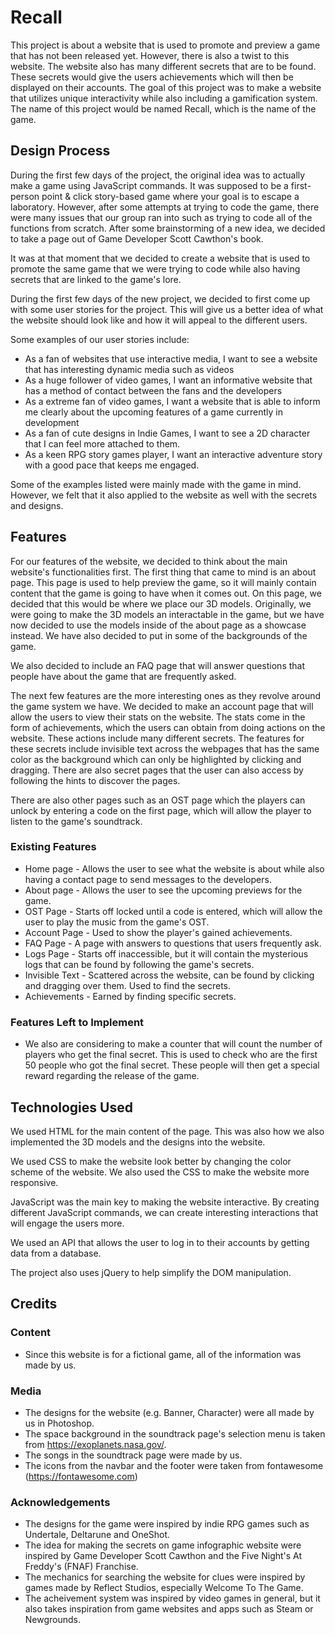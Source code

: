 # Recall

This project is about a website that is used to promote and preview a game that has not been released yet. However, there is also a twist to this website. The website also has many different secrets that are to be found. These secrets would give the users achievements which will then be displayed on their accounts. The goal of this project was to make a website that utilizes unique interactivity while also including a gamification system. The name of this project would be named Recall, which is the name of the game.

## Design Process

During the first few days of the project, the original idea was to actually make a game using JavaScript commands. It was supposed to be a first-person point & click story-based game where your goal is to escape a laboratory. However, after some attempts at trying to code the game, there were many issues that our group ran into such as trying to code all of the functions from scratch. After some brainstorming of a new idea, we decided to take a page out of Game Developer Scott Cawthon's book. 

It was at that moment that we decided to create a website that is used to promote the same game that we were trying to code while also having secrets that are linked to the game's lore.

During the first few days of the new project, we decided to first come up with some user stories for the project. This will give us a better idea of what the website should look like and how it will appeal to the different users.

Some examples of our user stories include:

- As a fan of websites that use interactive media, I want to see a website that has interesting dynamic media such as videos
- As a huge follower of video games, I want an informative website that has a method of contact between the fans and the developers
- As a extreme fan of video games, I want a website that is able to inform me clearly about the upcoming features of a game currently in development
- As a fan of cute designs in Indie Games, I want to see a 2D character that I can feel more attached to them.
- As a keen RPG story games player, I want an interactive adventure story with a good pace that keeps me engaged.

Some of the examples listed were mainly made with the game in mind. However, we felt that it also applied to the website as well with the secrets and designs.

## Features

For our features of the website, we decided to think about the main website's functionalities first. The first thing that came to mind is an about page. This page is used to help preview the game, so it will mainly contain content that the game is going to have when it comes out. On this page, we decided that this would be where we place our 3D models. Originally, we were going to make the 3D models an interactable in the game, but we have now decided to use the models inside of the about page as a showcase instead. We have also decided to put in some of the backgrounds of the game.

We also decided to include an FAQ page that will answer questions that people have about the game that are frequently asked.

The next few features are the more interesting ones as they revolve around the game system we have. We decided to make an account page that will allow the users to view their stats on the website. The stats come in the form of achievements, which the users can obtain from doing actions on the website. These actions include many different secrets. The features for these secrets include invisible text across the webpages that has the same color as the background which can only be highlighted by clicking and dragging. There are also secret pages that the user can also access by following the hints to discover the pages.

There are also other pages such as an OST page which the players can unlock by entering a code on the first page, which will allow the player to listen to the game's soundtrack. 

### Existing Features

- Home page - Allows the user to see what the website is about while also having a contact page to send messages to the developers.
- About page - Allows the user to see the upcoming previews for the game.
- OST Page - Starts off locked until a code is entered, which will allow the user to play the music from the game's OST.
- Account Page - Used to show the player's gained achievements.
- FAQ Page - A page with answers to questions that users frequently ask.
- Logs Page - Starts off inaccessible, but it will contain the mysterious logs that can be found by following the game's secrets.
- Invisible Text - Scattered across the website, can be found by clicking and dragging over them. Used to find the secrets.
- Achievements - Earned by finding specific secrets.

### Features Left to Implement
- We also are considering to make a counter that will count the number of players who get the final secret. This is used to check who are the first 50 people who got the final secret. These people will then get a special reward regarding the release of the game.

## Technologies Used

We used HTML for the main content of the page. This was also how we also implemented the 3D models and the designs into the website.

We used CSS to make the website look better by changing the color scheme of the website. We also used the CSS to make the website more responsive.

JavaScript was the main key to making the website interactive. By creating different JavaScript commands, we can create interesting interactions that will engage the users more.

We used an API that allows the user to log in to their accounts by getting data from a database.

The project also uses jQuery to help simplify the DOM manipulation.

## Credits

### Content
- Since this website is for a fictional game, all of the information was made by us.

### Media
- The designs for the website (e.g. Banner, Character) were all made by us in Photoshop.
- The space background in the soundtrack page's selection menu is taken from https://exoplanets.nasa.gov/.
- The songs in the soundtrack page were made by us.
- The icons from the navbar and the footer were taken from fontawesome (https://fontawesome.com)

### Acknowledgements

- The designs for the game were inspired by indie RPG games such as Undertale, Deltarune and OneShot.
- The idea for making the secrets on game infographic website were inspired by Game Developer Scott Cawthon and the Five Night's At Freddy's (FNAF) Franchise.
- The mechanics for searching the website for clues were inspired by games made by Reflect Studios, especially Welcome To The Game.
- The acheivement system was inspired by video games in general, but it also takes inspiration from game websites and apps such as Steam or Newgrounds.

 

